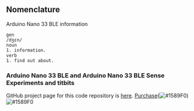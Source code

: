 ## Nomenclature
Arduino Nano 33 BLE information
```
gen
/dʒɛn/
noun
1. information.
verb
1. find out about.
```
### Arduino Nano 33 BLE and Arduino Nano 33 BLE Sense Experiments and titbits
GitHub project page for this code repository is [here](https://armsp.github.io/nano-33-ble-gen/).
[Purchase](https://store.arduino.cc/usa/nano-33-ble)(![#1589F0](https://placehold.it/15/1589F0/000000?text=Purchase))
![#1589F0](https://placehold.it/15/1589F0/000000?text=[Purchase](https://store.arduino.cc/usa/nano-33-ble))